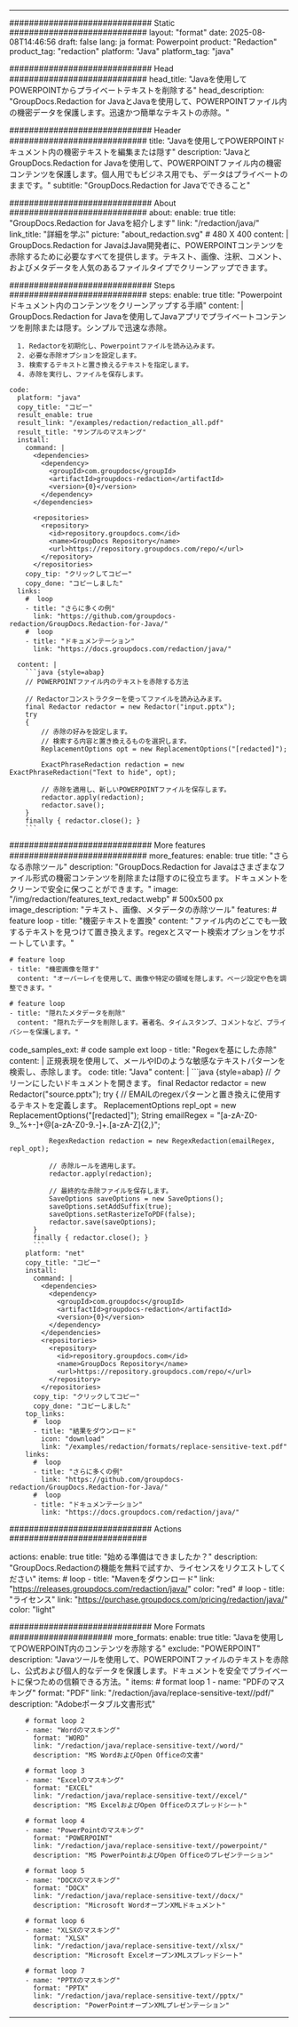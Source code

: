 
---
############################# Static ############################
layout: "format"
date:  2025-08-08T14:46:56
draft: false
lang: ja
format: Powerpoint
product: "Redaction"
product_tag: "redaction"
platform: "Java"
platform_tag: "java"

############################# Head ############################
head_title: "Javaを使用してPOWERPOINTからプライベートテキストを削除する"
head_description: "GroupDocs.Redaction for JavaとJavaを使用して、POWERPOINTファイル内の機密データを保護します。迅速かつ簡単なテキストの赤除。"

############################# Header ############################
title: "Javaを使用してPOWERPOINTドキュメント内の機密テキストを編集または隠す" 
description: "JavaとGroupDocs.Redaction for Javaを使用して、POWERPOINTファイル内の機密コンテンツを保護します。個人用でもビジネス用でも、データはプライベートのままです。"
subtitle: "GroupDocs.Redaction for Javaでできること" 

############################# About ############################
about:
    enable: true
    title: "GroupDocs.Redaction for Javaを紹介します"
    link: "/redaction/java/"
    link_title: "詳細を学ぶ"
    picture: "about_redaction.svg" # 480 X 400
    content: |
       GroupDocs.Redaction for JavaはJava開発者に、POWERPOINTコンテンツを赤除するために必要なすべてを提供します。テキスト、画像、注釈、コメント、およびメタデータを人気のあるファイルタイプでクリーンアップできます。

############################# Steps ############################
steps:
    enable: true
    title: "Powerpointドキュメント内のコンテンツをクリーンアップする手順"
    content: |
      GroupDocs.Redaction for Javaを使用してJavaアプリでプライベートコンテンツを削除または隠す。シンプルで迅速な赤除。
      
      1. Redactorを初期化し、Powerpointファイルを読み込みます。
      2. 必要な赤除オプションを設定します。
      3. 検索するテキストと置き換えるテキストを指定します。
      4. 赤除を実行し、ファイルを保存します。
   
    code:
      platform: "java"
      copy_title: "コピー"
      result_enable: true
      result_link: "/examples/redaction/redaction_all.pdf"
      result_title: "サンプルのマスキング"
      install:
        command: |
          <dependencies>
            <dependency>
              <groupId>com.groupdocs</groupId>
              <artifactId>groupdocs-redaction</artifactId>
              <version>{0}</version>
            </dependency>
          </dependencies>

          <repositories>
            <repository>
              <id>repository.groupdocs.com</id>
              <name>GroupDocs Repository</name>
              <url>https://repository.groupdocs.com/repo/</url>
            </repository>
          </repositories>
        copy_tip: "クリックしてコピー"
        copy_done: "コピーしました"
      links:
        #  loop
        - title: "さらに多くの例"
          link: "https://github.com/groupdocs-redaction/GroupDocs.Redaction-for-Java/"
        #  loop
        - title: "ドキュメンテーション"
          link: "https://docs.groupdocs.com/redaction/java/"
          
      content: |
        ```java {style=abap}
        // POWERPOINTファイル内のテキストを赤除する方法

        // Redactorコンストラクターを使ってファイルを読み込みます。
        final Redactor redactor = new Redactor("input.pptx");
        try
        {
            // 赤除の好みを設定します。
            // 検索する内容と置き換えるものを選択します。
            ReplacementOptions opt = new ReplacementOptions("[redacted]");
            
            ExactPhraseRedaction redaction = new ExactPhraseRedaction("Text to hide", opt);

            // 赤除を適用し、新しいPOWERPOINTファイルを保存します。
            redactor.apply(redaction);
            redactor.save();
        }
        finally { redactor.close(); }
        ```            


############################# More features ############################
more_features:
  enable: true
  title: "さらなる赤除ツール"
  description: "GroupDocs.Redaction for Javaはさまざまなファイル形式の機密コンテンツを削除または隠すのに役立ちます。ドキュメントをクリーンで安全に保つことができます。"
  image: "/img/redaction/features_text_redact.webp" # 500x500 px
  image_description: "テキスト、画像、メタデータの赤除ツール"
  features:
    # feature loop
    - title: "機密テキストを置換"
      content: "ファイル内のどこでも一致するテキストを見つけて置き換えます。regexとスマート検索オプションをサポートしています。"

    # feature loop
    - title: "機密画像を隠す"
      content: "オーバーレイを使用して、画像や特定の領域を隠します。ページ設定や色を調整できます。"

    # feature loop
    - title: "隠れたメタデータを削除"
      content: "隠れたデータを削除します。著者名、タイムスタンプ、コメントなど、プライバシーを保護します。"
      
  code_samples_ext:
    # code sample ext loop
    - title: "Regexを基にした赤除"
      content: |
        正規表現を使用して、メールやIDのような敏感なテキストパターンを検索し、赤除します。
      code:
        title: "Java"
        content: |
          ```java {style=abap}
          //  クリーンにしたいドキュメントを開きます。
          final Redactor redactor = new Redactor("source.pptx");
          try
          {
              // EMAILのregexパターンと置き換えに使用するテキストを定義します。
              ReplacementOptions repl_opt = new ReplacementOptions("[redacted]");
              String emailRegex = "[a-zA-Z0-9._%+-]+@[a-zA-Z0-9.-]+\.[a-zA-Z]{2,}";

              RegexRedaction redaction = new RegexRedaction(emailRegex, repl_opt);
              
              // 赤除ルールを適用します。
              redactor.apply(redaction);

              // 最終的な赤除ファイルを保存します。
              SaveOptions saveOptions = new SaveOptions();
              saveOptions.setAddSuffix(true);
              saveOptions.setRasterizeToPDF(false);
              redactor.save(saveOptions);
          }
          finally { redactor.close(); }
          ```
        platform: "net"
        copy_title: "コピー"
        install:
          command: |
            <dependencies>
              <dependency>
                <groupId>com.groupdocs</groupId>
                <artifactId>groupdocs-redaction</artifactId>
                <version>{0}</version>
              </dependency>
            </dependencies>
            <repositories>
              <repository>
                <id>repository.groupdocs.com</id>
                <name>GroupDocs Repository</name>
                <url>https://repository.groupdocs.com/repo/</url>
              </repository>
            </repositories>
          copy_tip: "クリックしてコピー"
          copy_done: "コピーしました"
        top_links:
          #  loop
          - title: "結果をダウンロード"
            icon: "download"
            link: "/examples/redaction/formats/replace-sensitive-text.pdf"
        links:
          #  loop
          - title: "さらに多くの例"
            link: "https://github.com/groupdocs-redaction/GroupDocs.Redaction-for-Java/"
          #  loop
          - title: "ドキュメンテーション"
            link: "https://docs.groupdocs.com/redaction/java/"


############################# Actions ############################

actions:
  enable: true
  title: "始める準備はできましたか？"
  description: "GroupDocs.Redactionの機能を無料で試すか、ライセンスをリクエストしてください"
  items:
    #  loop
    - title: "Mavenをダウンロード"
      link: "https://releases.groupdocs.com/redaction/java/"
      color: "red"
        #  loop
    - title: "ライセンス"
      link: "https://purchase.groupdocs.com/pricing/redaction/java/"
      color: "light"


############################# More Formats #####################
more_formats:
    enable: true
    title: "Javaを使用してPOWERPOINT内のコンテンツを赤除する"
    exclude: "POWERPOINT"
    description: "Javaツールを使用して、POWERPOINTファイルのテキストを赤除し、公式および個人的なデータを保護します。ドキュメントを安全でプライベートに保つための信頼できる方法。"
    items: 
        # format loop 1
        - name: "PDFのマスキング"
          format: "PDF"
          link: "/redaction/java/replace-sensitive-text//pdf/"
          description: "Adobeポータブル文書形式"

        # format loop 2
        - name: "Wordのマスキング"
          format: "WORD"
          link: "/redaction/java/replace-sensitive-text//word/"
          description: "MS WordおよびOpen Officeの文書"
          
        # format loop 3
        - name: "Excelのマスキング"
          format: "EXCEL"
          link: "/redaction/java/replace-sensitive-text//excel/"
          description: "MS ExcelおよびOpen Officeのスプレッドシート"

        # format loop 4
        - name: "PowerPointのマスキング"
          format: "POWERPOINT"
          link: "/redaction/java/replace-sensitive-text//powerpoint/"
          description: "MS PowerPointおよびOpen Officeのプレゼンテーション"

        # format loop 5
        - name: "DOCXのマスキング"
          format: "DOCX"
          link: "/redaction/java/replace-sensitive-text//docx/"
          description: "Microsoft WordオープンXMLドキュメント"
          
        # format loop 6
        - name: "XLSXのマスキング"
          format: "XLSX"
          link: "/redaction/java/replace-sensitive-text//xlsx/"
          description: "Microsoft ExcelオープンXMLスプレッドシート"
          
        # format loop 7
        - name: "PPTXのマスキング"
          format: "PPTX"
          link: "/redaction/java/replace-sensitive-text//pptx/"
          description: "PowerPointオープンXMLプレゼンテーション"


---